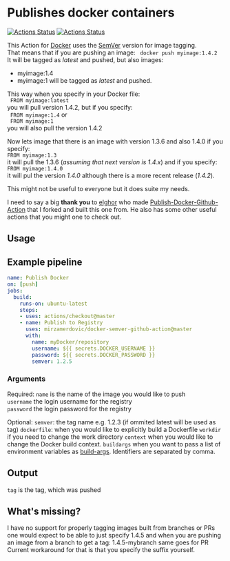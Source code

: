 # Publishes docker containers
[![Actions Status](https://github.com/mirzamerdovic/docker-semver-github-action/workflows/Test/badge.svg)](https://github.com/mirzamerdovic/docker-semver-github-action/actions)
[![Actions Status](https://github.com/mirzamerdovic/docker-semver-github-action/workflows/Integration%20Test/badge.svg)](https://github.com/mirzamerdovic/docker-semver-github-action/actions)

This Action for [Docker](https://www.docker.com/) uses the [SemVer](https://semver.org/) version for image tagging.  
That means that if you are pushing an image:
``` docker push myimage:1.4.2```  
It will be tagged as _latest_ and pushed, but also images:
* myimage:1.4
* myimage:1
will be tagged as _latest_ and pushed.

This way when you specify in your Docker file:  
``` FROM myimage:latest```  
you will pull version 1.4.2, but if you specify:  
``` FROM myimage:1.4``` or   
``` FROM myimage:1```  
you will also pull the version 1.4.2

Now lets image that there is an image with version 1.3.6 and also 1.4.0 if you specify:  
```FROM myimage:1.3```  
it will pull the 1.3.6 (_assuming that next version is 1.4.x_) and if you specify:  
```FROM myimage:1.4.0```  
it will pul the version _1.4.0_ although there is a more recent release (_1.4.2_).

This might not be useful to everyone but it does suite my needs.

I need to say a big **thank you** to [elghor](https://github.com/elgohr) who made [Publish-Docker-Github-Action](https://github.com/elgohr/Publish-Docker-Github-Action) that I forked and built this one from. He also has some other useful actions that you might one to check out.

## Usage

## Example pipeline
```yaml
name: Publish Docker
on: [push]
jobs:
  build:
    runs-on: ubuntu-latest
    steps:
    - uses: actions/checkout@master
    - name: Publish to Registry
      uses: mirzamerdovic/docker-semver-github-action@master
      with:
        name: myDocker/repository
        username: ${{ secrets.DOCKER_USERNAME }}
        password: ${{ secrets.DOCKER_PASSWORD }}
        semver: 1.2.5
```

### Arguments

Required:
`name` is the name of the image you would like to push  
`username` the login username for the registry  
`password` the login password for the registry  

Optional:
`semver`: the tag name e.g. 1.2.3 (if ommited latest will be used as tag)
`dockerfile`: when you would like to explicitly build a Dockerfile
`workdir` if you need to change the work directory 
`context` when you would like to change the Docker build context.
`buildargs` when you want to pass a list of environment variables as [build-args](https://docs.docker.com/engine/reference/commandline/build/#set-build-time-variables---build-arg). Identifiers are separated by comma.

## Output

`tag` is the tag, which was pushed  

## What's missing?
I have no support for properly tagging images built from branches or PRs one would expect to be able to just specify 1.4.5 and when you are pushing 
an image from a branch to get a tag: 1.4.5-mybranch same goes for PR
Current workaround for that is that you specify the suffix yourself.